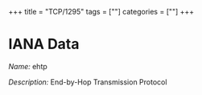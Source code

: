 +++
title = "TCP/1295"
tags = [""]
categories = [""]
+++

# IANA Data

_Name:_ ehtp

_Description:_ End-by-Hop Transmission Protocol

